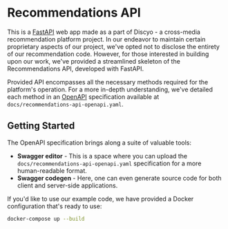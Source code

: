 # Recommendations API

This is a [FastAPI](https://fastapi.tiangolo.com/) web app made as a part of Discyo - a cross-media recommendation platform project. In our endeavor to maintain certain proprietary aspects of our project, we've opted not to disclose the entirety of our recommendation code. However, for those interested in building upon our work, we've provided a streamlined skeleton of the Recommendations API, developed with FastAPI.

Provided API encompasses all the necessary methods required for the platform's operation. For a more in-depth understanding, we've detailed each method in an [OpenAPI](https://www.openapis.org/) specification available at `docs/recommendations-api-openapi.yaml`.

## Getting Started

The OpenAPI specification brings along a suite of valuable tools:

- **Swagger editor** - This is a space where you can upload the `docs/recommendations-api-openapi.yaml` specification for a more human-readable format.
- **Swagger codegen** - Here, one can even generate source code for both client and server-side applications.

If you'd like to use our example code, we have provided a Docker configuration that's ready to use:
```bash
docker-compose up --build
```
